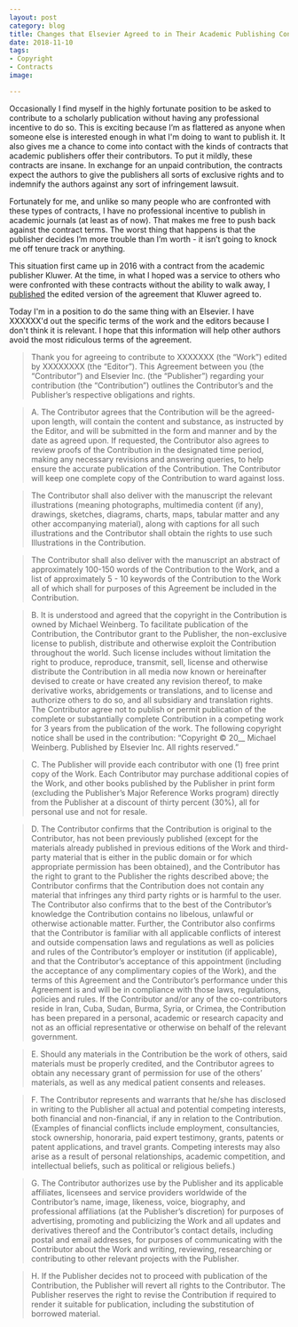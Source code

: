```yaml
---
layout: post
category: blog
title: Changes that Elsevier Agreed to in Their Academic Publishing Contract
date: 2018-11-10
tags:
- Copyright
- Contracts
image:

---
```


Occasionally I find myself in the highly fortunate position to be asked to contribute to a scholarly publication without having any professional incentive to do so.  This is exciting because I’m as flattered as anyone when someone else is interested enough in what I'm doing to want to publish it.  It also gives me a chance to come into contact with the kinds of contracts that academic publishers offer their contributors.  To put it mildly, these contracts are insane.  In exchange for an unpaid contribution, the contracts expect the authors to give the publishers all sorts of exclusive rights and to indemnify the authors against any sort of infringement lawsuit.

Fortunately for me, and unlike so many people who are confronted with these types of contracts, I have no professional incentive to publish in academic journals (at least as of now).  That makes me free to push back against the contract terms.  The worst thing that happens is that the publisher decides I’m more trouble than I’m worth - it isn’t going to knock me off tenure track or anything.

This situation first came up in 2016 with a contract from the academic publisher Kluwer.  At the time, in what I hoped was a service to others who were confronted with these contracts without the ability to walk away, I [published](https://michaelweinberg.org/post/144204490960/changes-that-kluwer-agreed-to-in-their-academic) the edited version of the agreement that Kluwer agreed to.

Today I'm in a position to do the same thing with an Elsevier.  I have XXXXXX'd out the specific terms of the work and the editors because I don't think it is relevant.  I hope that this information will help other authors avoid the most ridiculous terms of the agreement.

> Thank you for agreeing to contribute to XXXXXXX (the “Work”) edited by XXXXXXXX (the “Editor”). This Agreement between you (the “Contributor”) and Elsevier Inc. (the “Publisher”) regarding your contribution (the “Contribution”) outlines the Contributor’s and the Publisher’s respective obligations and rights.

> A. The Contributor agrees that the Contribution will be the agreed-upon length, will contain the content and substance, as instructed by the Editor, and will be submitted in the form and manner and by the date as agreed upon. If requested, the Contributor also agrees to review proofs of the Contribution in the designated time period, making any necessary revisions and answering queries, to help ensure the accurate publication of the Contribution. The Contributor will keep one complete copy of the Contribution to ward against loss.

> The Contributor shall also deliver with the manuscript the relevant illustrations (meaning photographs, multimedia content (if any), drawings, sketches, diagrams, charts, maps, tabular matter and any other accompanying material), along with captions for all such illustrations and the Contributor shall obtain the rights to use such Illustrations in the Contribution.

> The Contributor shall also deliver with the manuscript an abstract of approximately 100-150 words of the Contribution to the Work, and a list of approximately 5 - 10 keywords of the Contribution to the Work all of which shall for purposes of this Agreement be included in the Contribution.

> B. It is understood and agreed that the copyright in the Contribution is owned by Michael Weinberg. To facilitate publication of the Contribution, the Contributor grant to the Publisher, the non-exclusive license to publish, distribute and otherwise exploit the Contribution throughout the world. Such license includes without limitation the right to produce, reproduce, transmit, sell, license and otherwise distribute the Contribution in all media now known or hereinafter devised to create or have created any revision thereof, to make derivative works, abridgements or translations, and to license and authorize others to do so, and all subsidiary and translation rights. The Contributor agree not to publish or permit publication of the complete or substantially complete Contribution in a competing work for 3 years from the publication of the work. The following copyright notice shall be used in the contribution: “Copyright © 20__ Michael Weinberg. Published by Elsevier Inc. All rights reserved.”

> C. The Publisher will provide each contributor with one (1) free print copy of the Work. Each Contributor may purchase additional copies of the Work, and other books published by the Publisher in print form (excluding the Publisher’s Major Reference Works program) directly from the Publisher at a discount of thirty percent (30%), all for personal use and not for resale.

> D. The Contributor confirms that the Contribution is original to the Contributor, has not been previously published (except for the materials already published in previous editions of the Work and third-party material that is either in the public domain or for which appropriate permission has been obtained), and the Contributor has the right to grant to the Publisher the rights described above; the Contributor confirms that the Contribution does not contain any material that infringes any third party rights or is harmful to the user. The Contributor also confirms that to the best of the Contributor’s knowledge the Contribution contains no libelous, unlawful or otherwise actionable matter. Further, the Contributor also confirms that the Contributor is familiar with all applicable conflicts of interest and outside compensation laws and regulations as well as policies and rules of the Contributor’s employer or institution (if applicable), and that the Contributor’s acceptance of this appointment (including the acceptance of any complimentary copies of the Work), and the terms of this Agreement and the Contributor’s performance under this Agreement is and will be in compliance with those laws, regulations, policies and rules. If the Contributor and/or any of the co-contributors reside in Iran, Cuba, Sudan, Burma, Syria, or Crimea, the Contribution has been prepared in a personal, academic or research capacity and not as an official representative or otherwise on behalf of the relevant government.

> E. Should any materials in the Contribution be the work of others, said materials must be properly credited, and the Contributor agrees to obtain any necessary grant of permission for use of the others’ materials, as well as any medical patient consents and releases.

> F. The Contributor represents and warrants that he/she has disclosed in writing to the Publisher all actual and potential competing interests, both financial and non-financial, if any in relation to the Contribution. (Examples of financial conflicts include employment, consultancies, stock ownership, honoraria, paid expert testimony, grants, patents or patent applications, and travel grants. Competing interests may also arise as a result of personal relationships, academic competition, and intellectual beliefs, such as political or religious beliefs.)

> G. The Contributor authorizes use by the Publisher and its applicable affiliates, licensees and service providers worldwide of the Contributor’s name, image, likeness, voice, biography, and professional affiliations (at the Publisher’s discretion) for purposes of advertising, promoting and publicizing the Work and all updates and derivatives thereof and the Contributor’s contact details, including postal and email addresses, for purposes of communicating with the Contributor about the Work and writing, reviewing, researching or contributing to other relevant projects with the Publisher.

> H. If the Publisher decides not to proceed with publication of the Contribution, the Publisher will revert all rights to the Contributor. The Publisher reserves the right to revise the Contribution if required to render it suitable for publication, including the substitution of borrowed material.
